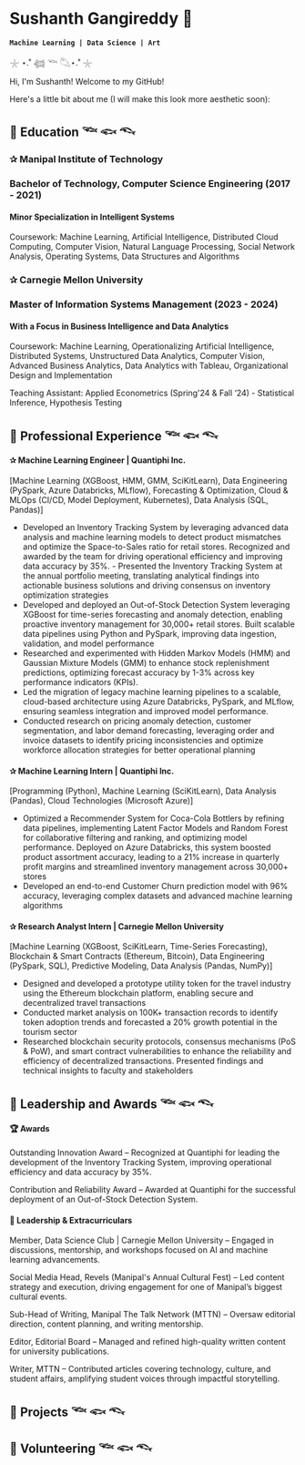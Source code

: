 # Sushanth Gangireddy 🐠 

**` Machine Learning | Data Science | Art `**

𓇼 ⋆.˚ 𓆉 𓆝 𓆡⋆.˚ 𓇼

Hi, I'm Sushanth! Welcome to my GitHub! 

Here's a little bit about me (I will make this look more aesthetic soon):

## 🔹 Education 𓆝 𓆟 𓆞

### ✰ Manipal Institute of Technology
### Bachelor of Technology, Computer Science Engineering (2017 - 2021)

#### Minor Specialization in Intelligent Systems 

Coursework: Machine Learning, Artificial Intelligence, Distributed Cloud Computing, Computer Vision, Natural Language Processing, Social Network Analysis, Operating Systems, Data Structures and Algorithms

### ✰ Carnegie Mellon University
### Master of Information Systems Management (2023 - 2024)

#### With a Focus in Business Intelligence and Data Analytics

Coursework: Machine Learning, Operationalizing Artificial Intelligence, Distributed Systems, Unstructured Data Analytics, Computer Vision, Advanced Business Analytics, Data Analytics with Tableau, Organizational Design and Implementation

Teaching Assistant: Applied Econometrics (Spring'24 & Fall ‘24) - Statistical Inference, Hypothesis Testing

## 🔹 Professional Experience 𓆝 𓆟 𓆞

#### ✰ Machine Learning Engineer | Quantiphi Inc. 

[Machine Learning (XGBoost, HMM, GMM, SciKitLearn), Data Engineering (PySpark, Azure Databricks, MLflow), Forecasting & Optimization, Cloud & MLOps (CI/CD, Model Deployment, Kubernetes), Data Analysis (SQL, Pandas)]

- Developed an Inventory Tracking System by leveraging advanced data analysis and machine learning models to detect product mismatches and optimize the Space-to-Sales ratio for retail stores. Recognized and awarded by the team for driving operational efficiency and improving data accuracy by 35%. - Presented the Inventory Tracking System at the annual portfolio meeting, translating analytical findings into actionable business solutions and driving consensus on inventory optimization strategies
- Developed and deployed an Out-of-Stock Detection System leveraging XGBoost for time-series forecasting and anomaly detection, enabling proactive inventory management for 30,000+ retail stores. Built scalable data pipelines using Python and PySpark, improving data ingestion, validation, and model performance
- Researched and experimented with Hidden Markov Models (HMM) and Gaussian Mixture Models (GMM) to enhance stock replenishment predictions, optimizing forecast accuracy by 1-3% across key performance indicators (KPIs).
- Led the migration of legacy machine learning pipelines to a scalable, cloud-based architecture using Azure Databricks, PySpark, and MLflow, ensuring seamless integration and improved model performance.
- Conducted research on pricing anomaly detection, customer segmentation, and labor demand forecasting, leveraging order and invoice datasets to identify pricing inconsistencies and optimize workforce allocation strategies for better operational planning

#### ✰ Machine Learning Intern | Quantiphi Inc.

[Programming (Python), Machine Learning (SciKitLearn), Data Analysis (Pandas), Cloud Technologies (Microsoft Azure)]

- Optimized a Recommender System for Coca-Cola Bottlers by refining data pipelines, implementing Latent Factor Models and Random Forest for collaborative filtering and ranking, and optimizing model performance. Deployed on Azure Databricks, this system boosted product assortment accuracy, leading to a 21% increase in quarterly profit margins and streamlined inventory management across 30,000+ stores
- Developed an end-to-end Customer Churn prediction model with 96% accuracy, leveraging complex datasets and advanced machine learning algorithms

#### ✰ Research Analyst Intern | Carnegie Mellon University

[Machine Learning (XGBoost, SciKitLearn, Time-Series Forecasting), Blockchain & Smart Contracts (Ethereum, Bitcoin), Data Engineering (PySpark, SQL), Predictive Modeling, Data Analysis (Pandas, NumPy)]

- Designed and developed a prototype utility token for the travel industry using the Ethereum blockchain platform, enabling secure and decentralized travel transactions
- Conducted market analysis on 100K+ transaction records to identify token adoption trends and forecasted a 20% growth potential in the tourism sector
- Researched blockchain security protocols, consensus mechanisms (PoS & PoW), and smart contract vulnerabilities to enhance the reliability and efficiency of decentralized transactions. Presented findings and technical insights to faculty and stakeholders

## 🔹 Leadership and Awards 𓆝 𓆟 𓆞

#### 🏆 Awards

Outstanding Innovation Award – Recognized at Quantiphi for leading the development of the Inventory Tracking System, improving operational efficiency and data accuracy by 35%.

Contribution and Reliability Award – Awarded at Quantiphi for the successful deployment of an Out-of-Stock Detection System.

#### 🌟 Leadership & Extracurriculars

Member, Data Science Club | Carnegie Mellon University – Engaged in discussions, mentorship, and workshops focused on AI and machine learning advancements.

Social Media Head, Revels (Manipal's Annual Cultural Fest) – Led content strategy and execution, driving engagement for one of Manipal’s biggest cultural events.

Sub-Head of Writing, Manipal The Talk Network (MTTN) – Oversaw editorial direction, content planning, and writing mentorship.

Editor, Editorial Board – Managed and refined high-quality written content for university publications.

Writer, MTTN – Contributed articles covering technology, culture, and student affairs, amplifying student voices through impactful storytelling.


## 🔹 Projects 𓆝 𓆟 𓆞


## 🔹 Volunteering 𓆝 𓆟 𓆞



<!---
sushanth128/sushanth128 is a ✨ special ✨ repository because its `README.md` (this file) appears on your GitHub profile.
You can click the Preview link to take a look at your changes.
--->

